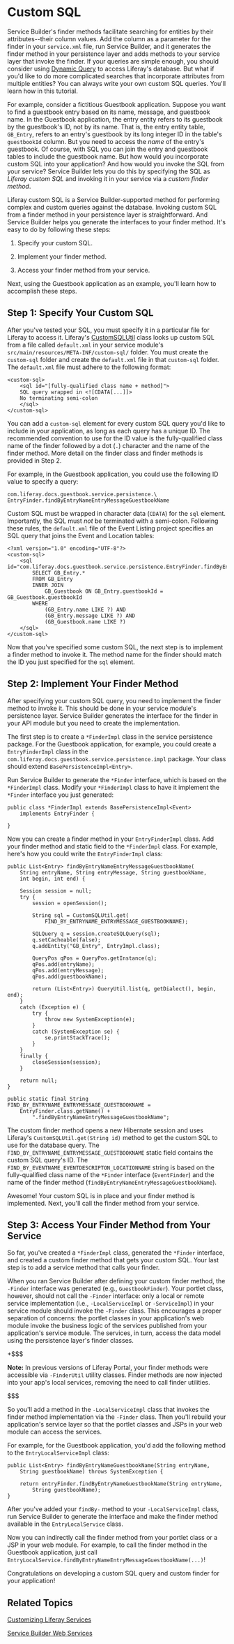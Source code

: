 # Custom SQL [](id=custom-sql)

Service Builder's finder methods facilitate searching for entities by their
attributes--their column values. Add the column as a parameter for the finder
in your `service.xml` file, run Service Builder, and it generates the finder
method in your persistence layer and adds methods to your service layer that
invoke the finder. If your queries are simple enough, you should consider using
[Dynamic Query](/develop/tutorials/-/knowledge_base/7-0/dynamic-query) to access
Liferay's database. But what if you'd like to do more complicated searches that
incorporate attributes from multiple entities? You can always write your own
custom SQL queries. You'll learn how in this tutorial.

For example, consider a fictitious Guestbook application. Suppose you want to
find a guestbook entry based on its name, message, and guestbook name. In the
Guestbook application, the entry entity refers to its guestbook by the
guestbook's ID, not by its name. That is, the entry entity table, `GB_Entry`,
refers to an entry's guestbook by its long integer ID in the table's
`guestbookId` column. But you need to access the *name* of the entry's
guestbook. Of course, with SQL you can join the entry and guestbook tables to
include the guestbook name. But how would you incorporate custom SQL into your
application? And how would you invoke the SQL from your service? Service Builder
lets you do this by specifying the SQL as *Liferay custom SQL* and invoking it
in your service via a *custom finder method*.

Liferay custom SQL is a Service Builder-supported method for performing complex
and custom queries against the database. Invoking custom SQL from a finder
method in your persistence layer is straightforward. And Service Builder helps
you generate the interfaces to your finder method. It's easy to do by following
these steps:

1. Specify your custom SQL.

2. Implement your finder method.

3. Access your finder method from your service.

Next, using the Guestbook application as an example, you'll learn how to
accomplish these steps.

## Step 1: Specify Your Custom SQL [](id=step-1-specify-your-custom-sql)

After you've tested your SQL, you must specify it in a particular file for
Liferay to access it. Liferay's
[CustomSQLUtil](@app-ref@/foundation/latest/javadocs/com/liferay/portal/dao/orm/custom/sql/CustomSQLUtil.html)
class looks up custom SQL from a file called `default.xml` in your service
module's `src/main/resources/META-INF/custom-sql/` folder. You must create the
`custom-sql` folder and create the `default.xml` file in that `custom-sql`
folder. The `default.xml` file must adhere to the following format:

    <custom-sql>
        <sql id="[fully-qualified class name + method]">
        SQL query wrapped in <![CDATA[...]]>
        No terminating semi-colon
        </sql>
    </custom-sql>

You can add a `custom-sql` element for every custom SQL query you'd like to
include in your application, as long as each query has a unique ID. The recommended
convention to use for the ID value is the fully-qualified class
name of the finder followed by a dot (`.`) character and the name of the finder
method. More detail on the finder class and finder methods is provided in Step
2.

For example, in the Guestbook application, you could use the following ID value
to specify a query:

    com.liferay.docs.guestbook.service.persistence.\
    EntryFinder.findByEntryNameEntryMessageGuestbookName

Custom SQL must be wrapped in character data (`CDATA`) for the `sql` element.
Importantly, the SQL must *not* be terminated with a semi-colon. Following
these rules, the `default.xml` file of the Event Listing project specifies an
SQL query that joins the Event and Location tables:

    <?xml version="1.0" encoding="UTF-8"?>
    <custom-sql>
        <sql id="com.liferay.docs.guestbook.service.persistence.EntryFinder.findByEntryNameEntryMessageGuestbookName">
            SELECT GB_Entry.*
            FROM GB_Entry
            INNER JOIN 
                GB_Guestbook ON GB_Entry.guestbookId = GB_Guestbook.guestbookId
            WHERE
                (GB_Entry.name LIKE ?) AND
                (GB_Entry.message LIKE ?) AND
                (GB_Guestbook.name LIKE ?)
        </sql>
    </custom-sql>

Now that you've specified some custom SQL, the next step is to implement a
finder method to invoke it. The method name for the finder should match the ID
you just specified for the `sql` element.

## Step 2: Implement Your Finder Method [](id=step-2-implement-your-finder-method)

After specifying your custom SQL query, you need to implement the finder method
to invoke it. This should be done in your service module's persistence layer.
Service Builder generates the interface for the finder in your API module but
you need to create the implementation.

The first step is to create a `*FinderImpl` class in the service persistence
package. For the Guestbook application, for example, you could create a
`EntryFinderImpl` class in the
`com.liferay.docs.guestbook.service.persistence.impl` package. Your class should
extend `BasePersistenceImpl<Entry>`.

Run Service Builder to generate the `*Finder` interface, which is based on
the `*FinderImpl` class. Modify your `*FinderImpl` class to have it implement
the `*Finder` interface you just generated:

    public class *FinderImpl extends BasePersistenceImpl<Event>
        implements EntryFinder {

    }

Now you can create a finder method in your `EntryFinderImpl` class. Add your
finder method and static field to the `*FinderImpl` class. For example, here's
how you could write the `EntryFinderImpl` class:

    public List<Entry> findByEntryNameEntryMessageGuestbookName(
        String entryName, String entryMessage, String guestbookName,
        int begin, int end) {

        Session session = null;
        try {
            session = openSession();

            String sql = CustomSQLUtil.get(
                FIND_BY_ENTRYNAME_ENTRYMESSAGE_GUESTBOOKNAME);

            SQLQuery q = session.createSQLQuery(sql);
            q.setCacheable(false);
            q.addEntity("GB_Entry", EntryImpl.class);

            QueryPos qPos = QueryPos.getInstance(q);
            qPos.add(entryName);
            qPos.add(entryMessage);
            qPos.add(guestbookName);

            return (List<Entry>) QueryUtil.list(q, getDialect(), begin, end);
        }
        catch (Exception e) {
            try {
                throw new SystemException(e);
            }
            catch (SystemException se) {
                se.printStackTrace();
            }
        }
        finally {
            closeSession(session);
        }

        return null;
    }

    public static final String FIND_BY_ENTRYNAME_ENTRYMESSAGE_GUESTBOOKNAME =
        EntryFinder.class.getName() +
            ".findByEntryNameEntryMessageGuestbookName";

The custom finder method opens a new Hibernate session and uses Liferay's
`CustomSQLUtil.get(String id)` method to get the custom SQL to use for the
database query. The `FIND_BY_ENTRYNAME_ENTRYMESSAGE_GUESTBOOKNAME` static field
contains the custom SQL query's ID. The
`FIND_BY_EVENTNAME_EVENTDESCRIPTON_LOCATIONNAME` string is based on the
fully-qualified class name of the `*Finder` interface (`EventFinder`) and the
name of the finder method (`findByEntryNameEntryMessageGuestbookName`).

Awesome! Your custom SQL is in place and your finder method is implemented.
Next, you'll call the finder method from your service.

## Step 3: Access Your Finder Method from Your Service [](id=step-3-access-your-finder-method-from-your-service)

So far, you've created a `*FinderImpl` class, generated the `*Finder` interface,
and created a custom finder method that gets your custom SQL. Your last step is
to add a service method that calls your finder.

When you ran Service Builder after defining your custom finder method, the
`-Finder` interface was generated (e.g., `GuestbookFinder`). Your portlet class,
however, should not call the `-Finder` interface: only a local or remote service
implementation (i.e., `-LocalServiceImpl` or `-ServiceImpl`) in your service
module should invoke the `-Finder` class. This encourages a proper separation of
concerns: the portlet classes in your application's web module invoke the
business logic of the services published from your application's service module.
The services, in turn, access the data model using the persistence layer's
finder classes.

+$$$

**Note:** In previous versions of Liferay Portal, your finder methods were
accessible via `-FinderUtil` utility classes. Finder methods are now injected
into your app's local services, removing the need to call finder utilities.

$$$

So you'll add a method in the `-LocalServiceImpl` class that invokes the finder
method implementation via the `-Finder` class. Then you'll rebuild your
application's service layer so that the portlet classes and JSPs in your web
module can access the services.

For example, for the Guestbook application, you'd add the following method to
the `EntryLocalServiceImpl` class:

    public List<Entry> findByEntryNameGuestbookName(String entryName,
        String guestbookName) throws SystemException {

        return entryFinder.findByEntryNameGuestbookName(String entryName,
            String guestbookName);
    }

After you've added your `findBy-` method to your `-LocalServiceImpl` class, run
Service Builder to generate the interface and make the finder method available
in the `EntryLocalService` class.

Now you can indirectly call the finder method from your portlet class or a JSP
in your web module. For example, to call the finder method in the Guestbook
application, just call
`EntryLocalService.findByEntryNameEntryMessageGuestbookName(...)`!

Congratulations on developing a custom SQL query and custom finder for your
application!

## Related Topics [](id=related-topics)

[Customizing Liferay Services](/develop/tutorials/-/knowledge_base/7-0/customizing-liferay-services-service-wrappers)

[Service Builder Web Services](/develop/tutorials/-/knowledge_base/7-0/service-builder-web-services)
